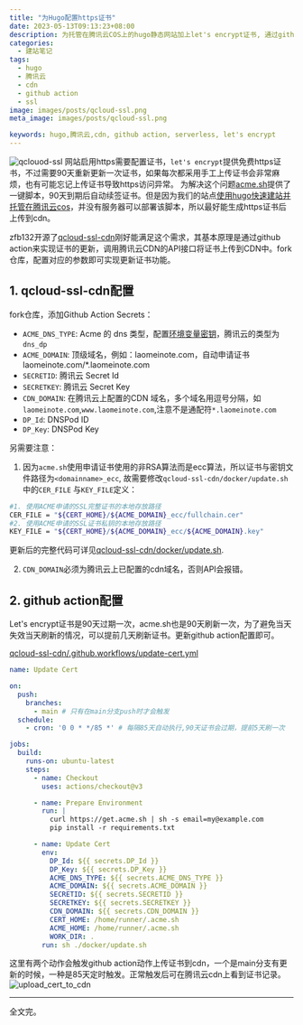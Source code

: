 ```yaml
---
title: "为Hugo配置https证书"
date: 2023-05-13T09:13:23+08:00
description: 为托管在腾讯云COS上的hugo静态网站加上let's encrypt证书, 通过github action自动为其续期。
categories: 
  - 建站笔记
tags: 
  - hugo
  - 腾讯云
  - cdn
  - github action
  - ssl
image: images/posts/qcloud-ssl.png
meta_image: images/posts/qcloud-ssl.png

keywords: hugo,腾讯云,cdn, github action, serverless, let's encrypt
---
```

![qclouod-ssl](/images/posts/qcloud-ssl.png)
网站启用https需要配置证书，`let's encrypt`提供免费https证书，不过需要90天重新更新一次证书，如果每次都采用手工上传证书会非常麻烦，也有可能忘记上传证书导致https访问异常。
为解决这个问题[acme.sh](https://acme.sh)提供了一键脚本，90天到期后自动续签证书。但是因为我们的站点[使用hugo快速建站并托管在腾讯云cos](./hugo-site)，并没有服务器可以部署该脚本，所以最好能生成https证书后上传到cdn。

zfb132开源了[qcloud-ssl-cdn](https://github.com/zfb132/qcloud-ssl-cdn)刚好能满足这个需求，其基本原理是通过github action来实现证书的更新，调用腾讯云CDN的API接口将证书上传到CDN中。fork仓库，配置对应的参数即可实现更新证书功能。

## 1. qcloud-ssl-cdn配置
fork仓库，添加Github Action Secrets：
- `ACME_DNS_TYPE`: Acme 的 dns 类型，配置[环境变量密钥](https://github.com/acmesh-official/acme.sh/wiki/dnsapi)，腾讯云的类型为`dns_dp`
- `ACME_DOMAIN`: 顶级域名，例如：laomeinote.com，自动申请证书 laomeinote.com/*.laomeinote.com
- `SECRETID`: 腾讯云 Secret Id
- `SECRETKEY`: 腾讯云 Secret Key
- `CDN_DOMAIN`: 在腾讯云上配置的CDN 域名，多个域名用逗号分隔，如`laomeinote.com`,`www.laomeinote.com`,注意不是通配符`*.laomeinote.com`
- `DP_Id`: DNSPod ID
- `DP_Key`: DNSPod Key

另需要注意：
1. 因为`acme.sh`使用申请证书使用的非RSA算法而是ecc算法，所以证书与密钥文件路径为`<domainname>_ecc`, 故需要修改`qcloud-ssl-cdn/docker/update.sh`中的`CER_FILE` 与`KEY_FILE`定义：
```bash
#1. 使用ACME申请的SSL完整证书的本地存放路径
CER_FILE = "${CERT_HOME}/${ACME_DOMAIN}_ecc/fullchain.cer"
#2. 使用ACME申请的SSL证书私钥的本地存放路径
KEY_FILE = "${CERT_HOME}/${ACME_DOMAIN}_ecc/${ACME_DOMAIN}.key"
```
更新后的完整代码可详见[qcloud-ssl-cdn/docker/update.sh](https://github.com/wowmarcomei/qcloud-ssl-cdn/blob/main/docker/update.sh).

2. `CDN_DOMAIN`必须为腾讯云上已配置的cdn域名，否则API会报错。

## 2. github action配置
Let's encrypt证书是90天过期一次，acme.sh也是90天刷新一次，为了避免当天失效当天刷新的情况，可以提前几天刷新证书。更新github action配置即可。

[qcloud-ssl-cdn/.github.workflows/update-cert.yml](https://github.com/wowmarcomei/qcloud-ssl-cdn/blob/main/.github/workflows/update-cert.yml)
```yaml
name: Update Cert

on:
  push:
    branches:
      - main # 只有在main分支push时才会触发
  schedule:
    - cron: '0 0 * */85 *' # 每隔85天自动执行,90天证书会过期，提前5天刷一次

jobs:
  build:
    runs-on: ubuntu-latest
    steps:
      - name: Checkout 
        uses: actions/checkout@v3

      - name: Prepare Environment
        run: |
          curl https://get.acme.sh | sh -s email=my@example.com
          pip install -r requirements.txt

      - name: Update Cert
        env:
          DP_Id: ${{ secrets.DP_Id }}
          DP_Key: ${{ secrets.DP_Key }}
          ACME_DNS_TYPE: ${{ secrets.ACME_DNS_TYPE }}
          ACME_DOMAIN: ${{ secrets.ACME_DOMAIN }}
          SECRETID: ${{ secrets.SECRETID }}
          SECRETKEY: ${{ secrets.SECRETKEY }}
          CDN_DOMAIN: ${{ secrets.CDN_DOMAIN }}
          CERT_HOME: /home/runner/.acme.sh
          ACME_HOME: /home/runner/.acme.sh
          WORK_DIR: .
        run: sh ./docker/update.sh

   ```
这里有两个动作会触发github action动作上传证书到cdn，一个是main分支有更新的时候，一种是85天定时触发。正常触发后可在腾讯云cdn上看到证书记录。
![upload_cert_to_cdn](/images/posts/upload_cert_to_cdn.png)

---
全文完。